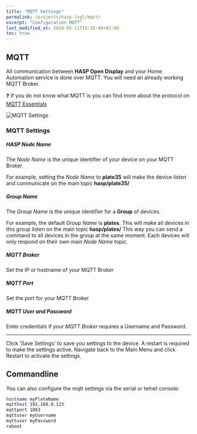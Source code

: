 ```yaml
---
title: "MQTT Settings"
permalink: /projects/hasp-lvgl/mqtt/
excerpt: "Configuration MQTT"
last_modified_at: 2020-05-11T15:35:48+02:00
toc: true
---
```


## MQTT

All communication between **HASP Open Display** and your Home Automation service is done over MQTT. You will need an already working MQTT Broker.

:question: If you do not know what MQTT is you can find more about the protocol on [MQTT Essentials](http://www.hivemq.com/mqtt-essentials/)

![MQTT Settings](../../../assets/images/2020/mqtt_settings.png "MQTT Settings")


### MQTT Settings

##### HASP Node Name
The *Node Name* is the unique identifier of your device on your MQTT Broker.

For example, setting the *Node Name* to **plate35** will make the device listen and communicate on the main topic **hasp/plate35/**

##### Group Name
The *Group Name* is the unique identifier for a **Group** of devices.

For example, the default *Group Name* is **plates**. This will make all devices in this group listen on the main topic **hasp/plates/**
This way you can send a command to all devices in the group at the same moment. Each devices will only respond on their own main *Node Name* topic.

##### MQTT Broker
Set the IP or hostname of your MQTT Broker

##### MQTT Port
Set the port for your MQTT Broker

##### MQTT User and Password
Enter credentials if your *MQTT Broker* requires a Username and Password.

---

Click 'Save Settings' to save you settings to the device. A restart is required to make the settings active. Navigate back to the Main Menu and click Restart to activate the settings.


## Commandline

You can also configure the mqtt settings via the serial or telnet console:

```bash
hostname myPlateName
mqtthost 192.168.0.123
mqttport 1883
mqttuser myUsername
mqttuser myPassword
reboot
```
